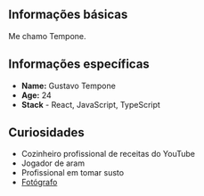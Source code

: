 ## Informações básicas

Me chamo Tempone. 

## Informações específicas

* **Name:** Gustavo Tempone 
* **Age:** 24 
* **Stack** - React, JavaScript, TypeScript

## Curiosidades 

* Cozinheiro profissional de receitas do YouTube
* Jogador de aram
* Profissional em tomar susto
* [Fotógrafo](www.gustavotempone.com)
